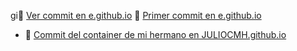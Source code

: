 gi🔗 [Ver commit en e.github.io](https://github.com/Mhtitoandres95/e.github.io/commit/c4b8ac5c9e54070c7ae06c9c1ad32ec01c501db1)
🔗 [Primer commit en e.github.io](https://github.com/Mhtitoandres95/e.github.io/commit/c4b8ac5c9e54070c7ae06c9c1ad32ec01c501db1)
- 🔗 [Commit del container de mi hermano en JULIOCMH.github.io](https://github.com/Mhtitoandres95/JULIOCMH.github.io/commit/b5e5f65d283dc38e6ef911dc528884522e96b2bc)
